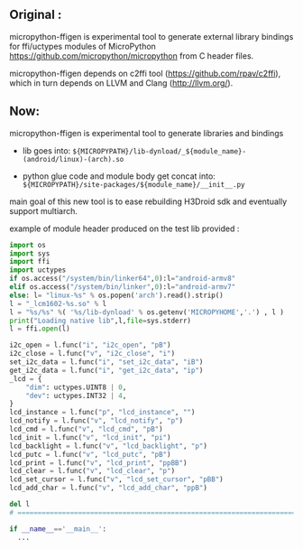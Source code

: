 Original :
--------
micropython-ffigen is experimental tool to generate external library bindings
for ffi/uctypes modules of MicroPython https://github.com/micropython/micropython
from C header files.

micropython-ffigen depends on c2ffi tool (https://github.com/rpav/c2ffi),
which in turn depends on LLVM and Clang (http://llvm.org/).


Now:
----
micropython-ffigen is experimental tool to generate libraries and bindings

* lib goes into:
  `${MICROPYPATH}/lib-dynload/_${module_name}-(android/linux)-(arch).so`

* python glue code and module body get concat into:
  `${MICROPYPATH}/site-packages/${module_name}/__init__.py`


main goal of this new tool is to ease rebuilding H3Droid sdk and eventually support multiarch.


example of module header produced on the test lib provided : 

 
```python
import os
import sys
import ffi
import uctypes
if os.access("/system/bin/linker64",0):l="android-armv8"
elif os.access("/system/bin/linker",0):l="android-armv7"
else: l= "linux-%s" % os.popen('arch').read().strip()
l = "_lcm1602-%s.so" % l
l = "%s/%s" %( '%s/lib-dynload' % os.getenv('MICROPYHOME','.') , l )
print("Loading native lib",l,file=sys.stderr)
l = ffi.open(l)

i2c_open = l.func("i", "i2c_open", "pB")
i2c_close = l.func("v", "i2c_close", "i")
set_i2c_data = l.func("i", "set_i2c_data", "iB")
get_i2c_data = l.func("i", "get_i2c_data", "ip")
_lcd = {
    "dim": uctypes.UINT8 | 0,
    "dev": uctypes.INT32 | 4,
}
lcd_instance = l.func("p", "lcd_instance", "")
lcd_notify = l.func("v", "lcd_notify", "p")
lcd_cmd = l.func("v", "lcd_cmd", "pB")
lcd_init = l.func("v", "lcd_init", "pi")
lcd_backlight = l.func("v", "lcd_backlight", "p")
lcd_putc = l.func("v", "lcd_putc", "pB")
lcd_print = l.func("v", "lcd_print", "ppBB")
lcd_clear = l.func("v", "lcd_clear", "p")
lcd_set_cursor = l.func("v", "lcd_set_cursor", "pBB")
lcd_add_char = l.func("v", "lcd_add_char", "ppB")

del l
# ===============================================================================

if __name__=='__main__':
  ...
```
